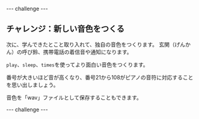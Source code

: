 \--- challenge \---

## チャレンジ：新しい音色をつくる

次に、学んできたとこと取り入れて、独自の音色をつくります。 玄関（げんかん）の呼び鈴、携帯電話の着信音や通知になります。

`play`、`sleep`、`times`を使ってより面白い音色をつくります。

番号が大きいほど音が高くなり、番号21から108がピアノの音符に対応することを思い出しましょう。

音色を「wav」ファイルとして保存することもできます。

\--- challenge \---